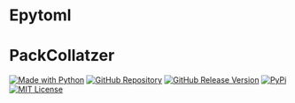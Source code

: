# Epytoml
# PackCollatzer

[![Made with Python](https://img.shields.io/badge/Made%20with-Python-1f425f.svg)](https://www.python.org/)
[![GitHub Repository](https://badgen.net/badge/icon/github?icon=github&label)](https://github.com/Z1aaan/PackCollatzer)
[![GitHub Release Version](https://img.shields.io/github/release/Naereen/StrapDown.js.svg)](https://github.com/Z1aaan/PackCollatzer/releases)
[![PyPi](https://img.shields.io/badge/PyPi-PyPi-brightgreen)]()
[![MIT License](https://img.shields.io/github/license/Z1aaan/PackCollatzer.svg)](https://github.com/Z1aaan/PackCollatzer/blob/main/LICENSE)